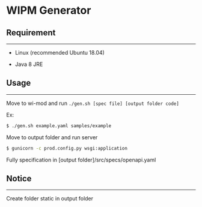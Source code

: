 # WIPM Generator

## Requirement
---

* Linux (recommended Ubuntu 18.04)

* Java 8 JRE


## Usage
---

Move to wi-mod and run `./gen.sh [spec file] [output folder code]`

Ex:

```bash
$ ./gen.sh example.yaml samples/example
```

Move to output folder and run server

```bash
$ gunicorn -c prod.config.py wsgi:application
```

Fully specification in [output folder]/src/specs/openapi.yaml


## Notice
---

Create folder static in output folder
